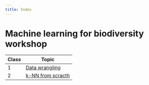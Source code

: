 ```yaml
---
title: Index
---
```


# Machine learning for biodiversity workshop

| Class | Topic                       |
| ----- | --------------------------- |
| 1     | [Data wrangling][wrangling] |
| 2     | [k-NN from scracth][knn]    |

[wrangling]: data.html
[knn]: knn.html